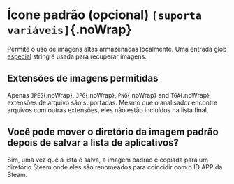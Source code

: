 # Ícone padrão (opcional) `[suporta variáveis]`{.noWrap}

Permite o uso de imagens altas armazenadas localmente. Uma entrada glob [especial](#special-glob-input) string é usada para recuperar imagens.

## Extensões de imagens permitidas

Apenas `JPEG`{.noWrap}, `JPG`{.noWrap}, `PNG`{.noWrap} and `TGA`{.noWrap} extensões de arquivo são suportadas. Mesmo que o analisador encontre arquivos com outras extensões, eles não estão incluídos na lista final.

## Você pode mover o diretório da imagem padrão depois de salvar a lista de aplicativos?

Sim, uma vez que a lista é salva, a imagem padrão é copiada para um diretório Steam onde eles são renomeados para coincidir com o ID APP da Steam.
